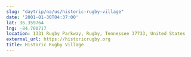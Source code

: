 ```yaml
---
slug: "daytrip/na/us/historic-rugby-village"
date: '2001-01-30T04:37:00'
lat: 36.359764
lng: -84.700717
location: 1331 Rugby Parkway, Rugby, Tennessee 37733, United States
external_url: https://historicrugby.org
title: Historic Rugby Village
---
```



